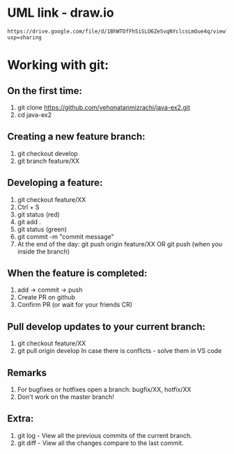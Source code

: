 # UML link - draw.io
```
https://drive.google.com/file/d/1BhWTOfFhSiSLO6ZeSvqNYclcsLmOue4q/view?usp=sharing
```
# Working with git:

## On the first time:
1) git clone https://github.com/yehonatanmizrachi/java-ex2.git
2) cd java-ex2

## Creating a new feature branch:
1) git checkout develop
2) git branch feature/XX

## Developing a feature:
1) git checkout feature/XX
2) Ctrl + S
3) git status (red)
4) git add .
5) git status (green)
6) git commit -m "commit message"
7) At the end of the day: git push origin feature/XX OR git push (when you inside the branch)

## When the feature is completed:
1) add -> commit -> push
2) Create PR on github
3) Confirm PR (or wait for your friends CR)

## Pull develop updates to your current branch:
1) git checkout feature/XX
2) git pull origin develop
In case there is conflicts - solve them in VS code

## Remarks
1) For bugfixes or hotfixes open a branch: bugfix/XX, hotfix/XX
2) Don't work on the master branch!

## Extra:
1) git log - View all the previous commits of the current branch.
2) git diff - View all the changes compare to the last commit.
